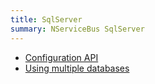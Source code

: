 ```yaml
---
title: SqlServer
summary: NServiceBus SqlServer
---
```


- [Configuration API](configuration.md)
- [Using multiple databases](multiple-databases.md)
